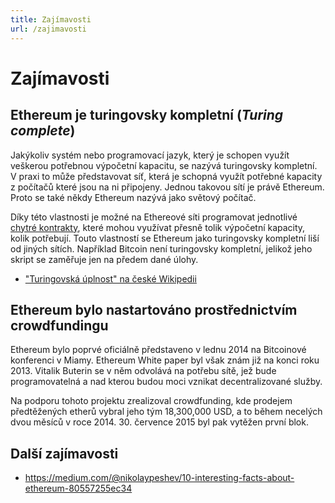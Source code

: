 ```yaml
---
title: Zajímavosti
url: /zajimavosti
---
```


# Zajímavosti



## Ethereum je turingovsky kompletní (*Turing complete*)

Jakýkoliv systém nebo programovací jazyk, který je schopen využít veškerou potřebnou výpočetní kapacitu, se nazývá turingovsky kompletní. V praxi to může představovat síť, která je schopná využít potřebné kapacity z počítačů které jsou na ni připojeny. Jednou takovou sítí je právě Ethereum. Proto se také někdy Ethereum nazývá jako světový počítač.

Díky této vlastnosti je možné na Ethereové síti programovat jednotlivé [chytré kontrakty](https://gwei.cz/prirucka/#chytr%C3%BD-kontrakt-smart-contract), které mohou využívat přesně tolik výpočetní kapacity, kolik potřebují. Touto vlastností se Ethereum jako turingovsky kompletní liší od jiných sítích. Například Bitcoin není turingovsky kompletní, jelikož jeho skript se zaměřuje jen na předem dané úlohy. 

* ["Turingovská úplnost" na české Wikipedii](https://cs.wikipedia.org/wiki/Turingovsk%C3%A1_%C3%BAplnost)



## Ethereum bylo nastartováno prostřednictvím crowdfundingu

Ethereum bylo poprvé oficiálně představeno v lednu 2014 na Bitcoinové konferenci v Miamy. Ethereum White paper byl však znám již na konci roku 2013. Vitalik Buterin se v něm odvolává na potřebu sítě, jež bude programovatelná a nad kterou budou moci vznikat decentralizované služby.

Na podporu tohoto projektu zrealizoval crowdfunding, kde prodejem předtěžených etherů vybral jeho tým 18,300,000 USD, a to během necelých dvou měsíců v roce 2014. 30. července 2015 byl pak vytěžen první blok.



## Další zajímavosti

* <https://medium.com/@nikolaypeshev/10-interesting-facts-about-ethereum-80557255ec34>
